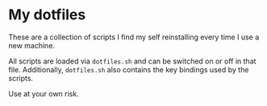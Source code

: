 # My dotfiles

These are a collection of scripts I find my self reinstalling every time I use a new machine.

All scripts are loaded via `dotfiles.sh` and can be switched on or off in that file.  Additionally, `dotfiles.sh` also contains the key bindings used by the scripts.

Use at your own risk.

